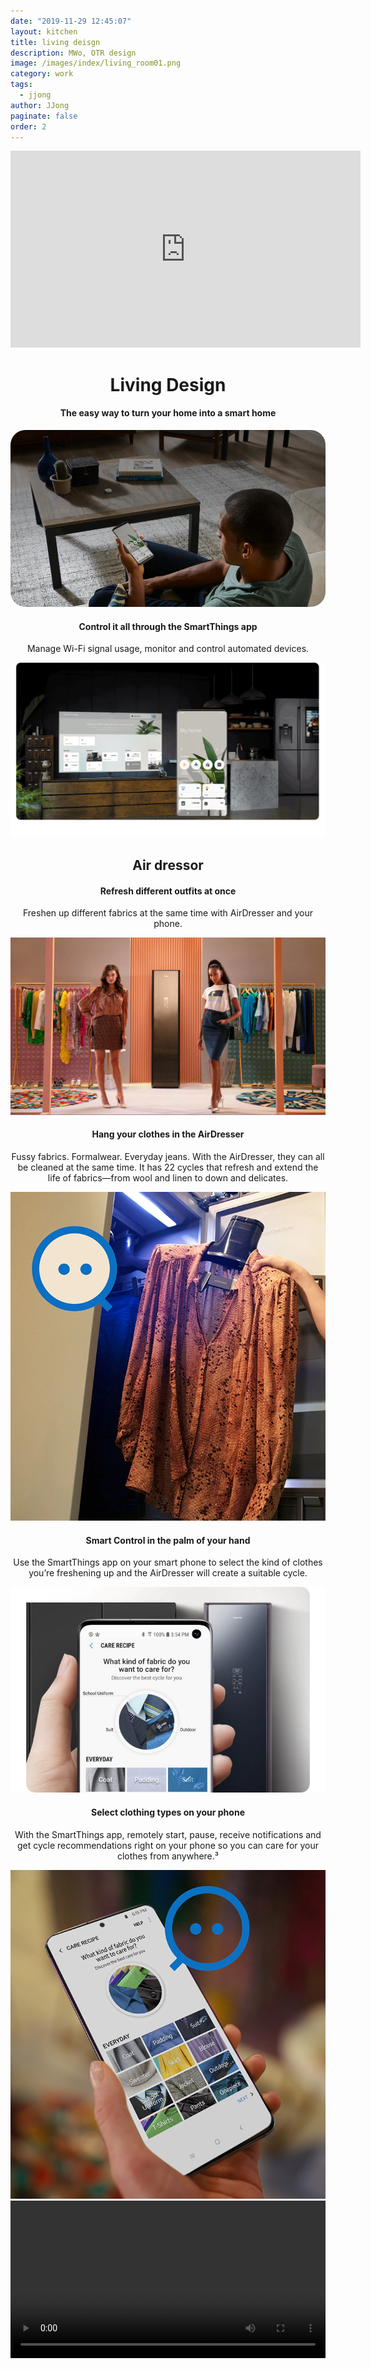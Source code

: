 ```yaml
---
date: "2019-11-29 12:45:07"
layout: kitchen
title: living deisgn
description: MWo, OTR design
image: /images/index/living_room01.png
category: work
tags:
  - jjong
author: JJong
paginate: false
order: 2
---
```


<iframe width="560" height="315" src="https://www.youtube.com/embed/gnd2NdZWYv8" frameborder="0" allow="accelerometer; autoplay; clipboard-write; encrypted-media; gyroscope; picture-in-picture" allowfullscreen></iframe>

<div class="text_box" style="text-align: center;">
  <h1>Living Design</h1>
  <h4>The easy way to turn your home into a smart home</h4>
  <img src="/images/images/56.png" style="border-radius: 24px;">
</div>

<div class="text_box" style="text-align: center;">
  <h4>Control it all through the SmartThings app</h4>
  <p>Manage Wi-Fi signal usage, monitor and control automated devices.</p>
  <img src="/images/41.png">
</div>

<div class="text_box" style="text-align: center;">
  <h2>Air dressor</h2>
  <h4>Refresh different outfits at once</h4>
  <p>Freshen up different fabrics at the same time with AirDresser and your phone.
  </p>
  <img src="/images/56.png">

  <h4>Hang your clothes in the AirDresser</h4>
  <p>Fussy fabrics. Formalwear. Everyday jeans. With the AirDresser, they can all be cleaned at the same time. It has 22 cycles that refresh and extend the life of fabrics—from wool and linen to down and delicates.</p>
  <img src="/images/13.png">

  <h4>Smart Control in the palm of your hand</h4>
  <p>Use the SmartThings app on your smart phone to select the kind of clothes you’re freshening up and the AirDresser will create a suitable cycle.</p>
  <img src="/images/02.png">


  <h4>Select clothing types on your phone</h4>
  <p>With the SmartThings app, remotely start, pause, receive notifications and get cycle recommendations right on your phone so you can care for your clothes from anywhere.³</p>
  <img src="/images/22.png">

  <br>

  <video width="100%" height="20%" controls>
    <source src="https://images.samsung.com/is/content/samsung/assets/ve/home-appliances/air-dresser/70620/Steam-Vid-Trim.mp4" type="video/mp4">
    </video>

</div>